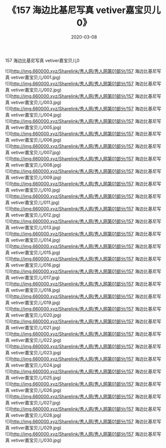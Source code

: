 ﻿---
layout: post
title:  《157 海边比基尼写真 vetiver嘉宝贝儿0》
date:   2020-03-08
img: http://img.660000.xyz/Sharelink/秀人网/秀人网第01部分/157 海边比基尼写真 vetiver嘉宝贝儿0/000.jpg
categories: [美女, 清纯, 唯美]
---

157 海边比基尼写真 vetiver嘉宝贝儿0

  ![](http://img.660000.xyz/Sharelink/秀人网/秀人网第01部分/157 海边比基尼写真 vetiver嘉宝贝儿/001.jpg) <br> ![](http://img.660000.xyz/Sharelink/秀人网/秀人网第01部分/157 海边比基尼写真 vetiver嘉宝贝儿/002.jpg) <br> ![](http://img.660000.xyz/Sharelink/秀人网/秀人网第01部分/157 海边比基尼写真 vetiver嘉宝贝儿/003.jpg) <br> ![](http://img.660000.xyz/Sharelink/秀人网/秀人网第01部分/157 海边比基尼写真 vetiver嘉宝贝儿/004.jpg) <br> ![](http://img.660000.xyz/Sharelink/秀人网/秀人网第01部分/157 海边比基尼写真 vetiver嘉宝贝儿/005.jpg) <br> ![](http://img.660000.xyz/Sharelink/秀人网/秀人网第01部分/157 海边比基尼写真 vetiver嘉宝贝儿/006.jpg) <br> ![](http://img.660000.xyz/Sharelink/秀人网/秀人网第01部分/157 海边比基尼写真 vetiver嘉宝贝儿/007.jpg) <br> ![](http://img.660000.xyz/Sharelink/秀人网/秀人网第01部分/157 海边比基尼写真 vetiver嘉宝贝儿/008.jpg) <br> ![](http://img.660000.xyz/Sharelink/秀人网/秀人网第01部分/157 海边比基尼写真 vetiver嘉宝贝儿/009.jpg) <br> ![](http://img.660000.xyz/Sharelink/秀人网/秀人网第01部分/157 海边比基尼写真 vetiver嘉宝贝儿/010.jpg) <br> ![](http://img.660000.xyz/Sharelink/秀人网/秀人网第01部分/157 海边比基尼写真 vetiver嘉宝贝儿/011.jpg) <br> ![](http://img.660000.xyz/Sharelink/秀人网/秀人网第01部分/157 海边比基尼写真 vetiver嘉宝贝儿/012.jpg) <br> ![](http://img.660000.xyz/Sharelink/秀人网/秀人网第01部分/157 海边比基尼写真 vetiver嘉宝贝儿/013.jpg) <br> ![](http://img.660000.xyz/Sharelink/秀人网/秀人网第01部分/157 海边比基尼写真 vetiver嘉宝贝儿/014.jpg) <br> ![](http://img.660000.xyz/Sharelink/秀人网/秀人网第01部分/157 海边比基尼写真 vetiver嘉宝贝儿/015.jpg) <br> ![](http://img.660000.xyz/Sharelink/秀人网/秀人网第01部分/157 海边比基尼写真 vetiver嘉宝贝儿/016.jpg) <br> ![](http://img.660000.xyz/Sharelink/秀人网/秀人网第01部分/157 海边比基尼写真 vetiver嘉宝贝儿/017.jpg) <br> ![](http://img.660000.xyz/Sharelink/秀人网/秀人网第01部分/157 海边比基尼写真 vetiver嘉宝贝儿/018.jpg) <br> ![](http://img.660000.xyz/Sharelink/秀人网/秀人网第01部分/157 海边比基尼写真 vetiver嘉宝贝儿/019.jpg) <br> ![](http://img.660000.xyz/Sharelink/秀人网/秀人网第01部分/157 海边比基尼写真 vetiver嘉宝贝儿/020.jpg) <br> ![](http://img.660000.xyz/Sharelink/秀人网/秀人网第01部分/157 海边比基尼写真 vetiver嘉宝贝儿/021.jpg) <br> ![](http://img.660000.xyz/Sharelink/秀人网/秀人网第01部分/157 海边比基尼写真 vetiver嘉宝贝儿/022.jpg) <br> ![](http://img.660000.xyz/Sharelink/秀人网/秀人网第01部分/157 海边比基尼写真 vetiver嘉宝贝儿/023.jpg) <br> ![](http://img.660000.xyz/Sharelink/秀人网/秀人网第01部分/157 海边比基尼写真 vetiver嘉宝贝儿/024.jpg) <br> ![](http://img.660000.xyz/Sharelink/秀人网/秀人网第01部分/157 海边比基尼写真 vetiver嘉宝贝儿/025.jpg) <br> ![](http://img.660000.xyz/Sharelink/秀人网/秀人网第01部分/157 海边比基尼写真 vetiver嘉宝贝儿/026.jpg) <br> ![](http://img.660000.xyz/Sharelink/秀人网/秀人网第01部分/157 海边比基尼写真 vetiver嘉宝贝儿/027.jpg) <br> ![](http://img.660000.xyz/Sharelink/秀人网/秀人网第01部分/157 海边比基尼写真 vetiver嘉宝贝儿/028.jpg) <br> ![](http://img.660000.xyz/Sharelink/秀人网/秀人网第01部分/157 海边比基尼写真 vetiver嘉宝贝儿/029.jpg) <br> ![](http://img.660000.xyz/Sharelink/秀人网/秀人网第01部分/157 海边比基尼写真 vetiver嘉宝贝儿/030.jpg) <br>